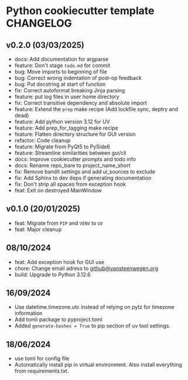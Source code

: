 # Python cookiecutter template CHANGELOG

## v0.2.0 (03/03/2025)

- docs: Add documentation for argparse
- feature: Don't stage `todo.md` for commit
- bug: Move imports to beginning of file
- bug: Correct wrong indentation of post-op feedback
- bug: Put docstring at start of function
- fix: Correct autoformat breaking Jinja parsing
- feature: put log files in user home directory
- fix: Correct transitive dependency and absolute import
- feature: Extend the `prep` make recipe (Add lockfile sync, deptry and dead)
- feature: Add python version 3.12 for UV
- feature: Add prep_for_tagging make recipe
- feature: Flatten directory structure for GUI version
- refactor: Code cleanup
- feature: Migrate from PyQt5 to PySide6
- feature: Streamline similarities between gui/cli
- docs: Improve cookiecutter prompts and todo info
- docs: Rename repo_bare to project_name_short
- fix: Remove bandit settings and add ui_sources to exclude
- fix: Add Sphinx to dev deps if generating documentation
- fix: Don't strip all spaces from exception hook
- feat: Exit on destroyed MainWindow

## v0.1.0 (20/01/2025)

- feat: Migrate from `PIP` and `VENV` to  `UV`
- feat: Major cleanup

## 08/10/2024

- feat: Add exception hook for GUI use
- chore: Change email adress to <github@vansteenwegen.org>
- build: Upgrade to Python 3.12.6

## 16/09/2024

- Use datetime.timezone.utc instead of relying on pytz for timezone information
- Add tomli package to pyproject.toml
- Added `generate-hashes = True` to pip section of uv tool settings.

## 18/06/2024

- use toml for config file
- Automatically install pip in virtual environment. Also install everything from requirements.txt.
